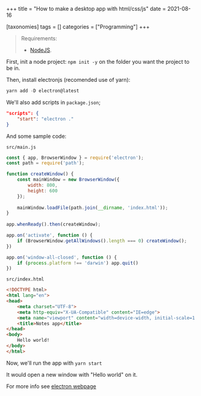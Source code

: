 +++
title = "How to make a desktop app with html/css/js"
date = 2021-08-16

[taxonomies]
tags = []
categories = ["Programming"]
+++

> Requirements:
> - [NodeJS](https://nodejs.org/en/).

First, init a node project: `npm init -y` on the folder you want the project to be in.

Then, install electronjs (recomended use of yarn):

```powershell
yarn add -D electron@latest
```

We'll also add scripts in `package.json`;

```json
"scripts": {
	"start": "electron ."
}
```

And some sample code:

`src/main.js`
```js
const { app, BrowserWindow } = require('electron');
const path = require('path');

function createWindow() {
	const mainWindow = new BrowserWindow({
		width: 800,
		height: 600
	});
	
	mainWindow.loadFile(path.join(__dirname, 'index.html'));
}
	
app.whenReady().then(createWindow);

app.on('activate', function () {
	if (BrowserWindow.getAllWindows().length === 0) createWindow();
})

app.on('window-all-closed', function () {
	if (process.platform !== 'darwin') app.quit()
})
```

`src/index.html`
```html
<!DOCTYPE html>
<html lang="en">
<head>
	<meta charset="UTF-8">
	<meta http-equiv="X-UA-Compatible" content="IE=edge">
	<meta name="viewport" content="width=device-width, initial-scale=1.0">
	<title>Notes app</title>
</head>
<body>
	Hello world!
</body>
</html>
```

Now, we'll run the app with `yarn start`

It would open a new window with "Hello world" on it.

For more info see [electron webpage](https://www.electronjs.org/)
